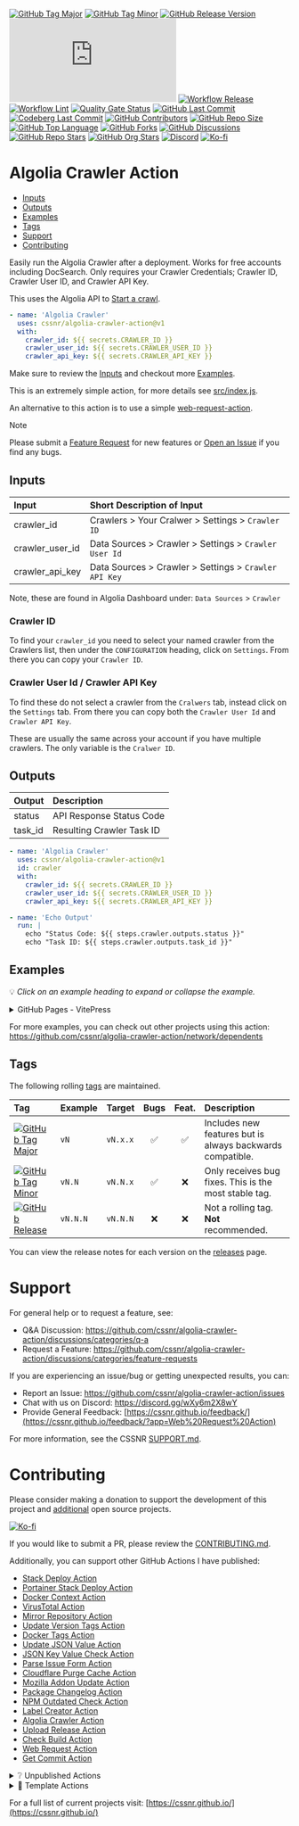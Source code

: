[![GitHub Tag Major](https://img.shields.io/github/v/tag/cssnr/algolia-crawler-action?sort=semver&filter=!v*.*&logo=git&logoColor=white&labelColor=585858&label=%20)](https://github.com/cssnr/algolia-crawler-action/tags)
[![GitHub Tag Minor](https://img.shields.io/github/v/tag/cssnr/algolia-crawler-action?sort=semver&filter=!v*.*.*&logo=git&logoColor=white&labelColor=585858&label=%20)](https://github.com/cssnr/algolia-crawler-action/releases)
[![GitHub Release Version](https://img.shields.io/github/v/release/cssnr/algolia-crawler-action?logo=git&logoColor=white&labelColor=585858&label=%20)](https://github.com/cssnr/algolia-crawler-action/releases/latest)
[![GitHub Dist Size](https://img.shields.io/github/size/cssnr/algolia-crawler-action/dist%2Findex.js?logo=bookstack&logoColor=white&label=dist%20size)](https://github.com/cssnr/algolia-crawler-action/blob/master/src/index.js)
[![Workflow Release](https://img.shields.io/github/actions/workflow/status/cssnr/algolia-crawler-action/release.yaml?logo=cachet&label=release)](https://github.com/cssnr/algolia-crawler-action/actions/workflows/release.yaml)
[![Workflow Lint](https://img.shields.io/github/actions/workflow/status/cssnr/algolia-crawler-action/lint.yaml?logo=cachet&label=lint)](https://github.com/cssnr/algolia-crawler-action/actions/workflows/lint.yaml)
[![Quality Gate Status](https://sonarcloud.io/api/project_badges/measure?project=cssnr_algolia-crawler-action&metric=alert_status)](https://sonarcloud.io/summary/new_code?id=cssnr_algolia-crawler-action)
[![GitHub Last Commit](https://img.shields.io/github/last-commit/cssnr/algolia-crawler-action?logo=github&label=updated)](https://github.com/cssnr/algolia-crawler-action/pulse)
[![Codeberg Last Commit](https://img.shields.io/gitea/last-commit/cssnr/algolia-crawler-action/master?gitea_url=https%3A%2F%2Fcodeberg.org%2F&logo=codeberg&logoColor=white&label=updated)](https://codeberg.org/cssnr/algolia-crawler-action)
[![GitHub Contributors](https://img.shields.io/github/contributors-anon/cssnr/algolia-crawler-action?logo=github)](https://github.com/cssnr/algolia-crawler-action/graphs/contributors)
[![GitHub Repo Size](https://img.shields.io/github/repo-size/cssnr/algolia-crawler-action?logo=bookstack&logoColor=white&label=repo%20size)](https://github.com/cssnr/algolia-crawler-action?tab=readme-ov-file#readme)
[![GitHub Top Language](https://img.shields.io/github/languages/top/cssnr/algolia-crawler-action?logo=htmx)](https://github.com/cssnr/algolia-crawler-action/blob/master/src)
[![GitHub Forks](https://img.shields.io/github/forks/cssnr/algolia-crawler-action?style=flat&logo=github)](https://github.com/cssnr/algolia-crawler-action/forks)
[![GitHub Discussions](https://img.shields.io/github/discussions/cssnr/algolia-crawler-action?logo=github)](https://github.com/cssnr/algolia-crawler-action/discussions)
[![GitHub Repo Stars](https://img.shields.io/github/stars/cssnr/algolia-crawler-action?style=flat&logo=github)](https://github.com/cssnr/algolia-crawler-action/stargazers)
[![GitHub Org Stars](https://img.shields.io/github/stars/cssnr?style=flat&logo=github&label=org%20stars)](https://cssnr.github.io/)
[![Discord](https://img.shields.io/discord/899171661457293343?logo=discord&logoColor=white&label=discord&color=7289da)](https://discord.gg/wXy6m2X8wY)
[![Ko-fi](https://img.shields.io/badge/Ko--fi-72a5f2?logo=kofi&label=support)](https://ko-fi.com/cssnr)

# Algolia Crawler Action

- [Inputs](#Inputs)
- [Outputs](#Outputs)
- [Examples](#Examples)
- [Tags](#Tags)
- [Support](#Support)
- [Contributing](#Contributing)

Easily run the Algolia Crawler after a deployment. Works for free accounts including DocSearch.
Only requires your Crawler Credentials; Crawler ID, Crawler User ID, and Crawler API Key.

This uses the Algolia API to [Start a crawl](https://www.algolia.com/doc/rest-api/crawler/#tag/actions/operation/startReindex).

```yaml
- name: 'Algolia Crawler'
  uses: cssnr/algolia-crawler-action@v1
  with:
    crawler_id: ${{ secrets.CRAWLER_ID }}
    crawler_user_id: ${{ secrets.CRAWLER_USER_ID }}
    crawler_api_key: ${{ secrets.CRAWLER_API_KEY }}
```

Make sure to review the [Inputs](#inputs) and checkout more [Examples](#examples).

This is an extremely simple action, for more details see [src/index.js](src/index.js).

An alternative to this action is to use a simple [web-request-action](https://github.com/cssnr/web-request-action?tab=readme-ov-file#examples).

> [!NOTE]  
> Please submit a [Feature Request](https://github.com/cssnr/algolia-crawler-action/discussions/categories/feature-requests)
> for new features or [Open an Issue](https://github.com/cssnr/algolia-crawler-action/issues) if you find any bugs.

## Inputs

| Input           | Short&nbsp;Description&nbsp;of&nbsp;Input             |
| :-------------- | :---------------------------------------------------- |
| crawler_id      | Crawlers > Your Cralwer > Settings > `Crawler ID`     |
| crawler_user_id | Data Sources > Crawler > Settings > `Crawler User Id` |
| crawler_api_key | Data Sources > Crawler > Settings > `Crawler API Key` |

Note, these are found in Algolia Dashboard under: `Data Sources` > `Crawler`

### Crawler ID

To find your `crawler_id` you need to select your named crawler from the Crawlers list,
then under the `CONFIGURATION` heading, click on `Settings`. From there you can copy your `Crawler ID`.

### Crawler User Id / Crawler API Key

To find these do not select a crawler from the `Cralwers` tab, instead click on the `Settings` tab.
From there you can copy both the `Crawler User Id` and `Crawler API Key`.

These are usually the same across your account if you have multiple crawlers. The only variable is the `Cralwer ID`.

## Outputs

| Output  | Description               |
| :------ | :------------------------ |
| status  | API Response Status Code  |
| task_id | Resulting Crawler Task ID |

```yaml
- name: 'Algolia Crawler'
  uses: cssnr/algolia-crawler-action@v1
  id: crawler
  with:
    crawler_id: ${{ secrets.CRAWLER_ID }}
    crawler_user_id: ${{ secrets.CRAWLER_USER_ID }}
    crawler_api_key: ${{ secrets.CRAWLER_API_KEY }}

- name: 'Echo Output'
  run: |
    echo "Status Code: ${{ steps.crawler.outputs.status }}"
    echo "Task ID: ${{ steps.crawler.outputs.task_id }}"
```

## Examples

💡 _Click on an example heading to expand or collapse the example._

<details><summary>GitHub Pages - VitePress</summary>

```yaml
name: 'Pages'

on:
  push:
    branches:
      - 'master'
    paths:
      - 'docs/**'
      - '.vitepress/**'
      - 'package.json'
      - '.github/workflows/pages.yaml'
  workflow_dispatch:

permissions:
  contents: read

concurrency:
  group: pages
  cancel-in-progress: false

jobs:
  build:
    name: 'Build'
    runs-on: ubuntu-latest
    timeout-minutes: 10

    steps:
      - name: 'Checkout'
        uses: actions/checkout@v5
        with:
          fetch-depth: 0

      - name: 'Setup Node 22'
        uses: actions/setup-node@v5
        with:
          node-version: 22
          cache: npm

      - name: 'Configure Pages'
        uses: actions/configure-pages@v5

      - name: 'Install Dependencies'
        run: |
          npm ci

      - name: 'Run Build'
        run: |
          npm run build

      - name: 'Upload Pages Artifact'
        uses: actions/upload-pages-artifact@v3
        with:
          path: .vitepress/dist

  deploy:
    name: 'Deploy'
    runs-on: ubuntu-latest
    timeout-minutes: 5
    needs: build

    permissions:
      pages: write
      id-token: write

    environment:
      name: github-pages
      url: ${{ steps.deployment.outputs.page_url }}

    steps:
      - name: 'Deploy Pages'
        id: deployment
        uses: actions/deploy-pages@v4

  post:
    name: 'Post-Deploy'
    runs-on: ubuntu-latest
    timeout-minutes: 5
    needs: deploy

    steps:
      - name: 'Algolia Crawler'
        uses: cssnr/algolia-crawler-action@v1
        with:
          crawler_id: ${{ secrets.CRAWLER_ID }}
          crawler_user_id: ${{ secrets.CRAWLER_USER_ID }}
          crawler_api_key: ${{ secrets.CRAWLER_API_KEY }}
```

</details>

For more examples, you can check out other projects using this action:  
https://github.com/cssnr/algolia-crawler-action/network/dependents

## Tags

The following rolling [tags](https://github.com/cssnr/algolia-crawler-action/tags) are maintained.

| Tag                                                                                                                                                                                                                                 | Example  | Target   | Bugs | Feat. | Description                                               |
| :---------------------------------------------------------------------------------------------------------------------------------------------------------------------------------------------------------------------------------- | :------- | :------- | :--: | :---: | :-------------------------------------------------------- |
| [![GitHub Tag Major](https://img.shields.io/github/v/tag/cssnr/algolia-crawler-action?sort=semver&filter=!v*.*&style=for-the-badge&label=%20&color=limegreen)](https://github.com/cssnr/algolia-crawler-action/releases/latest)     | `vN`     | `vN.x.x` |  ✅  |  ✅   | Includes new features but is always backwards compatible. |
| [![GitHub Tag Minor](https://img.shields.io/github/v/tag/cssnr/algolia-crawler-action?sort=semver&filter=!v*.*.*&style=for-the-badge&label=%20&color=yellowgreen)](https://github.com/cssnr/algolia-crawler-action/releases/latest) | `vN.N`   | `vN.N.x` |  ✅  |  ❌   | Only receives bug fixes. This is the most stable tag.     |
| [![GitHub Release](https://img.shields.io/github/v/release/cssnr/algolia-crawler-action?style=for-the-badge&label=%20&color=orange)](https://github.com/cssnr/algolia-crawler-action/releases/latest)                               | `vN.N.N` | `vN.N.N` |  ❌  |  ❌   | Not a rolling tag. **Not** recommended.                   |

You can view the release notes for each version on the [releases](https://github.com/cssnr/algolia-crawler-action/releases) page.

# Support

For general help or to request a feature, see:

- Q&A Discussion: https://github.com/cssnr/algolia-crawler-action/discussions/categories/q-a
- Request a Feature: https://github.com/cssnr/algolia-crawler-action/discussions/categories/feature-requests

If you are experiencing an issue/bug or getting unexpected results, you can:

- Report an Issue: https://github.com/cssnr/algolia-crawler-action/issues
- Chat with us on Discord: https://discord.gg/wXy6m2X8wY
- Provide General Feedback: [https://cssnr.github.io/feedback/](https://cssnr.github.io/feedback/?app=Web%20Request%20Action)

For more information, see the CSSNR [SUPPORT.md](https://github.com/cssnr/.github/blob/master/.github/SUPPORT.md#support).

# Contributing

Please consider making a donation to support the development of this project
and [additional](https://cssnr.com/) open source projects.

[![Ko-fi](https://ko-fi.com/img/githubbutton_sm.svg)](https://ko-fi.com/cssnr)

If you would like to submit a PR, please review the [CONTRIBUTING.md](#contributing-ov-file).

Additionally, you can support other GitHub Actions I have published:

- [Stack Deploy Action](https://github.com/cssnr/stack-deploy-action?tab=readme-ov-file#readme)
- [Portainer Stack Deploy Action](https://github.com/cssnr/portainer-stack-deploy-action?tab=readme-ov-file#readme)
- [Docker Context Action](https://github.com/cssnr/docker-context-action?tab=readme-ov-file#readme)
- [VirusTotal Action](https://github.com/cssnr/virustotal-action?tab=readme-ov-file#readme)
- [Mirror Repository Action](https://github.com/cssnr/mirror-repository-action?tab=readme-ov-file#readme)
- [Update Version Tags Action](https://github.com/cssnr/update-version-tags-action?tab=readme-ov-file#readme)
- [Docker Tags Action](https://github.com/cssnr/docker-tags-action?tab=readme-ov-file#readme)
- [Update JSON Value Action](https://github.com/cssnr/update-json-value-action?tab=readme-ov-file#readme)
- [JSON Key Value Check Action](https://github.com/cssnr/json-key-value-check-action?tab=readme-ov-file#readme)
- [Parse Issue Form Action](https://github.com/cssnr/parse-issue-form-action?tab=readme-ov-file#readme)
- [Cloudflare Purge Cache Action](https://github.com/cssnr/cloudflare-purge-cache-action?tab=readme-ov-file#readme)
- [Mozilla Addon Update Action](https://github.com/cssnr/mozilla-addon-update-action?tab=readme-ov-file#readme)
- [Package Changelog Action](https://github.com/cssnr/package-changelog-action?tab=readme-ov-file#readme)
- [NPM Outdated Check Action](https://github.com/cssnr/npm-outdated-action?tab=readme-ov-file#readme)
- [Label Creator Action](https://github.com/cssnr/label-creator-action?tab=readme-ov-file#readme)
- [Algolia Crawler Action](https://github.com/cssnr/algolia-crawler-action?tab=readme-ov-file#readme)
- [Upload Release Action](https://github.com/cssnr/upload-release-action?tab=readme-ov-file#readme)
- [Check Build Action](https://github.com/cssnr/check-build-action?tab=readme-ov-file#readme)
- [Web Request Action](https://github.com/cssnr/web-request-action?tab=readme-ov-file#readme)
- [Get Commit Action](https://github.com/cssnr/get-commit-action?tab=readme-ov-file#readme)

<details><summary>❔ Unpublished Actions</summary>

These actions are not published on the Marketplace, but may be useful.

- [cssnr/draft-release-action](https://github.com/cssnr/draft-release-action?tab=readme-ov-file#readme) - Keep a draft release ready to publish.
- [cssnr/env-json-action](https://github.com/cssnr/env-json-action?tab=readme-ov-file#readme) - Convert env file to json or vice versa.
- [cssnr/push-artifacts-action](https://github.com/cssnr/push-artifacts-action?tab=readme-ov-file#readme) - Sync files to a remote host with rsync.
- [smashedr/update-release-notes-action](https://github.com/smashedr/update-release-notes-action?tab=readme-ov-file#readme) - Update release notes.
- [smashedr/combine-release-notes-action](https://github.com/smashedr/combine-release-notes-action?tab=readme-ov-file#readme) - Combine release notes.

---

</details>

<details><summary>📝 Template Actions</summary>

These are basic action templates that I use for creating new actions.

- [js-test-action](https://github.com/smashedr/js-test-action?tab=readme-ov-file#readme) - JavaScript
- [py-test-action](https://github.com/smashedr/py-test-action?tab=readme-ov-file#readme) - Python
- [ts-test-action](https://github.com/smashedr/ts-test-action?tab=readme-ov-file#readme) - TypeScript
- [docker-test-action](https://github.com/smashedr/docker-test-action?tab=readme-ov-file#readme) - Docker Image

Note: The `docker-test-action` builds, runs and pushes images to [GitHub Container Registry](https://docs.github.com/en/packages/working-with-a-github-packages-registry/working-with-the-container-registry).

---

</details>

For a full list of current projects visit: [https://cssnr.github.io/](https://cssnr.github.io/)
